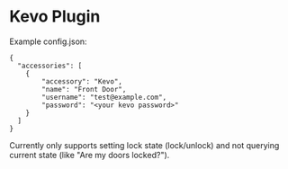 
# Kevo Plugin

Example config.json:

    {
      "accessories": [
        {
            "accessory": "Kevo",
            "name": "Front Door",
            "username": "test@example.com",
            "password": "<your kevo password>"
        }
      ]
    }

Currently only supports setting lock state (lock/unlock) and not querying current state (like "Are my doors locked?").